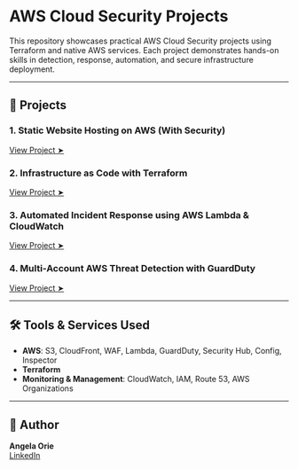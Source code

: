 # AWS Cloud Security Projects

This repository showcases practical AWS Cloud Security projects using Terraform and native AWS services. Each project demonstrates hands-on skills in detection, response, automation, and secure infrastructure deployment.

---

## 🚀 Projects

### 1. Static Website Hosting on AWS (With Security)  
[View Project ➤](Static.md)

### 2. Infrastructure as Code with Terraform  
[View Project ➤](Static_website_Terraform.md)

### 3. Automated Incident Response using AWS Lambda & CloudWatch  
[View Project ➤](Automated_Incident_Response_with_AWS_Lambda_and_CloudWatch.md)

### 4. Multi-Account AWS Threat Detection with GuardDuty  
[View Project ➤](Multi_Account_AWS_Threat_Detection_with_GuardDuty.md)

---

## 🛠️ Tools & Services Used

- **AWS**: S3, CloudFront, WAF, Lambda, GuardDuty, Security Hub, Config, Inspector  
- **Terraform**  
- **Monitoring & Management**: CloudWatch, IAM, Route 53, AWS Organizations

---

## 👤 Author

**Angela Orie**  
[LinkedIn](https://www.linkedin.com/in/angela-orie/)
